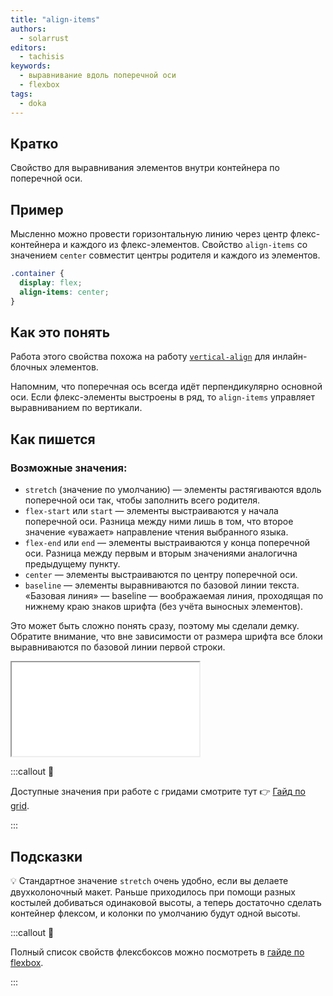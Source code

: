 ```yaml
---
title: "align-items"
authors:
  - solarrust
editors:
  - tachisis
keywords:
  - выравнивание вдоль поперечной оси
  - flexbox
tags:
  - doka
---
```


## Кратко

Свойство для выравнивания элементов внутри контейнера по поперечной оси.

## Пример

Мысленно можно провести горизонтальную линию через центр флекс-контейнера и каждого из флекс-элементов. Свойство `align-items` со значением `center` совместит центры родителя и каждого из элементов.

```css
.container {
  display: flex;
  align-items: center;
}
```

## Как это понять

Работа этого свойства похожа на работу [`vertical-align`](/css/vertical-align/) для инлайн-блочных элементов.

Напомним, что поперечная ось всегда идёт перпендикулярно основной оси. Если флекс-элементы выстроены в ряд, то `align-items` управляет выравниванием по вертикали.

## Как пишется

### Возможные значения:

- `stretch` (значение по умолчанию) — элементы растягиваются вдоль поперечной оси так, чтобы заполнить всего родителя.
- `flex-start` или `start` — элементы выстраиваются у начала поперечной оси. Разница между ними лишь в том, что второе значение «уважает» направление чтения выбранного языка.
- `flex-end` или `end` — элементы выстраиваются у конца поперечной оси. Разница между первым и вторым значениями аналогична предыдущему пункту.
- `center` — элементы выстраиваются по центру поперечной оси.
- `baseline` — элементы выравниваются по базовой линии текста. «Базовая линия» — baseline — воображаемая линия, проходящая по нижнему краю знаков шрифта (без учёта выносных элементов).

Это может быть сложно понять сразу, поэтому мы сделали демку. Обратите внимание, что вне зависимости от размера шрифта все блоки выравниваются по базовой линии первой строки.

<iframe title="Возможные значения свойства align-items — align-items — Дока" src="demos/align-items.html"></iframe>

:::callout 🥸

Доступные значения при работе с гридами смотрите тут 👉 [Гайд по grid](/css/grid-guide/).

:::

## Подсказки

💡 Стандартное значение `stretch` очень удобно, если вы делаете двухколоночный макет. Раньше приходилось при помощи разных костылей добиваться одинаковой высоты, а теперь достаточно сделать контейнер флексом, и колонки по умолчанию будут одной высоты.

:::callout 📝

Полный список свойств флексбоксов можно посмотреть в [гайде по flexbox](/css/flexbox-guide/).

:::
